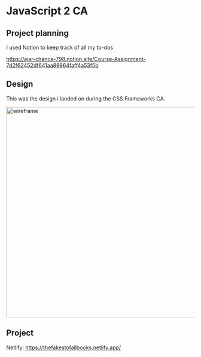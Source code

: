 # JavaScript 2 CA

## Project planning

I used Notion to keep track of all my to-dos

https://ajar-chance-798.notion.site/Course-Assignment-7d2f62452df641aa89964faff4a53f5b

## Design

This was the design i landed on during the CSS Frameworks CA.

<img width="563" alt="wireframe" src="https://user-images.githubusercontent.com/91594315/187910899-a7be568a-2262-457e-84f5-0540385ecff4.png">

## Project

Netlify: https://thefakestofallbooks.netlify.app/
